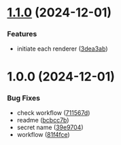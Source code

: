 # [1.1.0](https://github.com/ilhamfi27/react-better-utils/compare/v1.0.0...v1.1.0) (2024-12-01)


### Features

* initiate each renderer ([3dea3ab](https://github.com/ilhamfi27/react-better-utils/commit/3dea3ab09216af2e51879824a7243a63d5ef525b))

# 1.0.0 (2024-12-01)


### Bug Fixes

* check workflow ([711567d](https://github.com/ilhamfi27/react-better-utils/commit/711567d1fc6aecf84e51832229986ac748855ac7))
* readme ([bcbcc7b](https://github.com/ilhamfi27/react-better-utils/commit/bcbcc7b31dcc78b3c6062223db19857eca2e617c))
* secret name ([39e9704](https://github.com/ilhamfi27/react-better-utils/commit/39e9704d373dfe25ca42bc6ce1b14bbd6be9d59c))
* workflow ([81f4fce](https://github.com/ilhamfi27/react-better-utils/commit/81f4fceb7cb33c418ceff1c49ee488537a89dc65))
